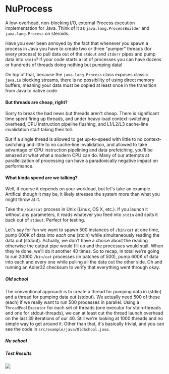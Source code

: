 NuProcess
=========

A low-overhead, non-blocking I/O, external Process execution implementation for Java.  Think of it as ``java.lang.ProcessBuilder``
and ``java.lang.Process`` on steroids.

Have you ever been annoyed by the fact that whenever you spawn a process in Java you have to create two or three "pumper"
threads (for every process) to pull data out of the ``stdout`` and ``stderr`` pipes and pump data into ``stdin``?  If your
code starts a lot of processes you can have dozens or hundreds of threads doing nothing but pumping data!

On top of that, because the ``java.lang.Process`` class exposes classic ``java.io`` blocking streams, there is no possibility
of using direct memory buffers, meaning your data must be copied at least once in the transition from Java to native code.

#### But threads are cheap, right? ####
Sorry to break the bad news but threads aren't cheap.  There is significant time spent firing up threads, and under 
heavy load context-switching overhead, CPU instruction pipeline flushing, and L1/L2/L3 cache-line invalidation start
taking their toll.

But if a single thread is allowed to get up-to-speed with little to no context-switching and little to no cache-line 
invalidation, and allowed to take advantage of CPU instruction pipelining and data prefetching, you'll be amazed at what
what a modern CPU can do.  Many of our attempts at parallelization of processing can have a paradoxically negative
impact on performance.

#### What kinda speed are we talking? ####
Well, if course it depends on your workload, but let's take an example.  Artifical though it may be, it likely stresses
the system more than what you might throw at it.

Take the ``/bin/cat`` process in Unix (Linux, OS X, etc.).  If you launch it without any parameters, it reads whatever
you feed into ``stdin`` and spits it back out of ``stdout``.  Perfect for testing.

Let's say for fun we want to spawn 500 instances of ``/bin/cat`` at one time, pump 600K of data into *each* one (stdin) 
while simultaneously reading the data out (stdout).  Actually, we don't have a choice about the reading otherwise the
output pipe would fill up and the processes would stall.  When they're done, we'll do it another 40 times.  So to recap,
in total we're going to run 20000 ``/bin/cat`` processes (in batches of 500), pump 600K of data into each and every one 
while pulling all the data out the other side.  Oh and running an Adler32 checksum to verify that everything went through
okay.

##### Old school #####
The conventional approach is to create a thread for pumping data in (stdin) and a thread for pumping data out (stdout).
We actually need 500 of these (each) if we really want to run 500 processes in parallel.  Using a ``ThreadPoolExecutor``
for each set of threads (one executor for stdin-threads and one for stdout-threads), we can at least cut the thread launch
overhead on the last 39 iterations of our 40.  Still we're looking at 1000 threads and no simple way to get around it.
Other than that, it's basically trivial, and you can see the code in ``src/example/java/OldSchool.java``.

##### Nu school #####


##### Test Results #####

![](https://github.com/brettwooldridge/NuProcess/wiki/Benchmark.png)

